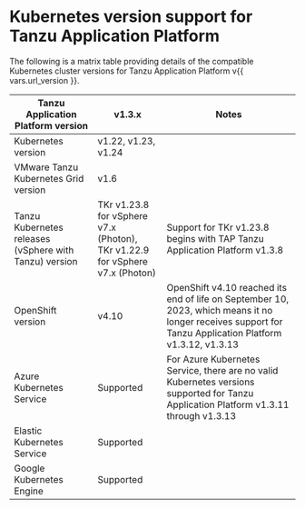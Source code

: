 # Kubernetes version support for Tanzu Application Platform

The following is a matrix table providing details of the compatible Kubernetes 
cluster versions for Tanzu Application Platform v{{ vars.url_version }}.

<table>
<thead>
  <tr>
    <th>Tanzu Application Platform version</th>
    <th>v1.3.x</th>
    <th>Notes</th>
  </tr>
</thead>
<tbody>
  <tr>
    <td>Kubernetes version</td>
    <td>v1.22, v1.23, v1.24</td>
    <td></td>
  </tr>
  <tr>
    <td>VMware Tanzu Kubernetes Grid version</td>
    <td>v1.6</td>
    <td></td>
  </tr>
  <tr>
    <td>Tanzu Kubernetes releases (vSphere with Tanzu) version</td>
    <td>TKr v1.23.8 for vSphere v7.x (Photon), <br>TKr v1.22.9 for vSphere v7.x (Photon)<br></td>
    <td>Support for TKr v1.23.8 begins with TAP Tanzu Application Platform v1.3.8<br></td>
  </tr>
  <tr>
    <td>OpenShift version</td>
    <td>v4.10</td>
    <td>OpenShift v4.10 reached its end of life on September 10, 2023, which means it no longer receives support for Tanzu Application Platform v1.3.12, v1.3.13</td>
  </tr>
  <tr>
    <td>Azure Kubernetes Service</td>
    <td>Supported</td>
    <td>For Azure Kubernetes Service, there are no valid Kubernetes versions supported for Tanzu Application Platform v1.3.11 through v1.3.13</td>
  </tr>
  <tr>
    <td>Elastic Kubernetes Service</td>
    <td>Supported</td>
    <td></td>
  </tr>
  <tr>
    <td>Google Kubernetes Engine</td>
    <td>Supported</td>
    <td></td>
  </tr>
</tbody>
</table>
